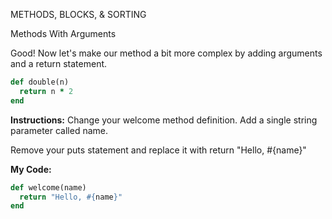 METHODS, BLOCKS, & SORTING

Methods With Arguments

Good! Now let's make our method a bit more complex by adding arguments and a return statement.
```Ruby
def double(n)
  return n * 2
end
```
**Instructions:**
Change your welcome method definition. Add a single string parameter called name.

Remove your puts statement and replace it with return "Hello, #{name}"

**My Code:**
```Ruby
def welcome(name)
  return "Hello, #{name}"
end
```
